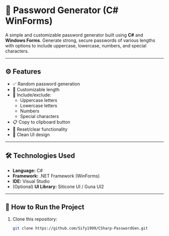 # 🔐 Password Generator (C# WinForms)

A simple and customizable password generator built using **C#** and **Windows Forms**. Generate strong, secure passwords of various lengths with options to include uppercase, lowercase, numbers, and special characters.

---

## ⚙️ Features

- ✅ Random password generation
- 🔢 Customizable length
- 🔡 Include/exclude:
  - Uppercase letters
  - Lowercase letters
  - Numbers
  - Special characters
- 📋 Copy to clipboard button
- 🧼 Reset/clear functionality
- 🎨 Clean UI design

---

## 🛠️ Technologies Used

- **Language:** C#
- **Framework:** .NET Framework (WinForms)
- **IDE:** Visual Studio
- (Optional) **UI Library:** Siticone UI / Guna UI2

---

## 🚀 How to Run the Project

1. Clone this repository:
   ```bash
   git clone https://github.com/Sify1999/CSharp-PasswordGen.git
   
